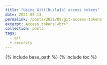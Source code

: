 ```yaml
---
title: "Using Git([hu/la]b) access tokens"
date: 2021-08-13
permalink: /posts/2021/08/git-access-tokens
excerpt: Access tokens!<br>"
collection: posts
tags:
  - git
  - security
---
```


{% include base_path %}
{% include toc %}
